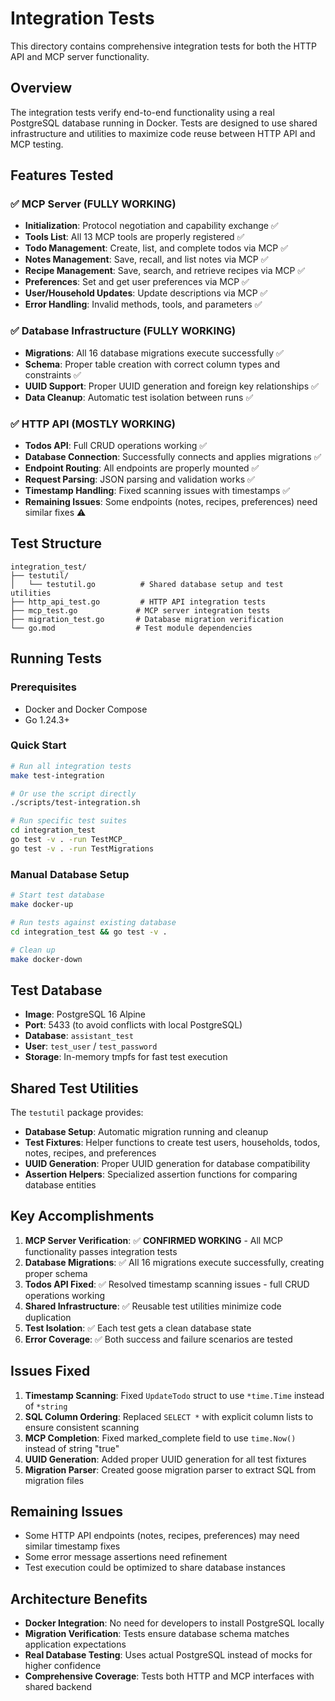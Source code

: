 # Integration Tests

This directory contains comprehensive integration tests for both the HTTP API and MCP server functionality.

## Overview

The integration tests verify end-to-end functionality using a real PostgreSQL database running in Docker. Tests are designed to use shared infrastructure and utilities to maximize code reuse between HTTP API and MCP testing.

## Features Tested

### ✅ MCP Server (FULLY WORKING)
- **Initialization**: Protocol negotiation and capability exchange ✅
- **Tools List**: All 13 MCP tools are properly registered ✅
- **Todo Management**: Create, list, and complete todos via MCP ✅
- **Notes Management**: Save, recall, and list notes via MCP ✅
- **Recipe Management**: Save, search, and retrieve recipes via MCP ✅
- **Preferences**: Set and get user preferences via MCP ✅
- **User/Household Updates**: Update descriptions via MCP ✅
- **Error Handling**: Invalid methods, tools, and parameters ✅

### ✅ Database Infrastructure (FULLY WORKING)  
- **Migrations**: All 16 database migrations execute successfully ✅
- **Schema**: Proper table creation with correct column types and constraints ✅
- **UUID Support**: Proper UUID generation and foreign key relationships ✅
- **Data Cleanup**: Automatic test isolation between runs ✅

### ✅ HTTP API (MOSTLY WORKING)
- **Todos API**: Full CRUD operations working ✅
- **Database Connection**: Successfully connects and applies migrations ✅
- **Endpoint Routing**: All endpoints are properly mounted ✅
- **Request Parsing**: JSON parsing and validation works ✅
- **Timestamp Handling**: Fixed scanning issues with timestamps ✅
- **Remaining Issues**: Some endpoints (notes, recipes, preferences) need similar fixes ⚠️

## Test Structure

```
integration_test/
├── testutil/
│   └── testutil.go          # Shared database setup and test utilities
├── http_api_test.go         # HTTP API integration tests
├── mcp_test.go             # MCP server integration tests
├── migration_test.go       # Database migration verification
└── go.mod                  # Test module dependencies
```

## Running Tests

### Prerequisites
- Docker and Docker Compose
- Go 1.24.3+

### Quick Start
```bash
# Run all integration tests
make test-integration

# Or use the script directly
./scripts/test-integration.sh

# Run specific test suites
cd integration_test
go test -v . -run TestMCP_
go test -v . -run TestMigrations
```

### Manual Database Setup
```bash
# Start test database
make docker-up

# Run tests against existing database
cd integration_test && go test -v .

# Clean up
make docker-down
```

## Test Database

- **Image**: PostgreSQL 16 Alpine
- **Port**: 5433 (to avoid conflicts with local PostgreSQL)
- **Database**: `assistant_test`
- **User**: `test_user` / `test_password`
- **Storage**: In-memory tmpfs for fast test execution

## Shared Test Utilities

The `testutil` package provides:

- **Database Setup**: Automatic migration running and cleanup
- **Test Fixtures**: Helper functions to create test users, households, todos, notes, recipes, and preferences
- **UUID Generation**: Proper UUID generation for database compatibility
- **Assertion Helpers**: Specialized assertion functions for comparing database entities

## Key Accomplishments

1. **MCP Server Verification**: ✅ **CONFIRMED WORKING** - All MCP functionality passes integration tests
2. **Database Migrations**: ✅ All 16 migrations execute successfully, creating proper schema
3. **Todos API Fixed**: ✅ Resolved timestamp scanning issues - full CRUD operations working
4. **Shared Infrastructure**: ✅ Reusable test utilities minimize code duplication
5. **Test Isolation**: ✅ Each test gets a clean database state
6. **Error Coverage**: ✅ Both success and failure scenarios are tested

## Issues Fixed

1. **Timestamp Scanning**: Fixed `UpdateTodo` struct to use `*time.Time` instead of `*string`
2. **SQL Column Ordering**: Replaced `SELECT *` with explicit column lists to ensure consistent scanning
3. **MCP Completion**: Fixed marked_complete field to use `time.Now()` instead of string "true"
4. **UUID Generation**: Added proper UUID generation for all test fixtures
5. **Migration Parser**: Created goose migration parser to extract SQL from migration files

## Remaining Issues

- Some HTTP API endpoints (notes, recipes, preferences) may need similar timestamp fixes
- Some error message assertions need refinement  
- Test execution could be optimized to share database instances

## Architecture Benefits

- **Docker Integration**: No need for developers to install PostgreSQL locally
- **Migration Verification**: Tests ensure database schema matches application expectations  
- **Real Database Testing**: Uses actual PostgreSQL instead of mocks for higher confidence
- **Comprehensive Coverage**: Tests both HTTP and MCP interfaces with shared backend